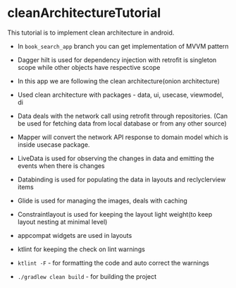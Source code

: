 # cleanArchitectureTutorial
This tutorial is to implement clean architecture in android.

- In `book_search_app` branch you can get implementation of MVVM pattern
- Dagger hilt is used for dependency injection with retrofit is singleton scope while other objects have respective scope

- In this app we are following the clean architecture(onion architecture) 
- Used clean architecture with packages - data, ui, usecase, viewmodel, di
- Data deals with the network call using retrofit through repositories. (Can be used for fetching data from local database or from any other source)
- Mapper will convert the network API response to domain model which is inside usecase package.

- LiveData is used for observing the changes in data and emitting the events when there is changes

- Databinding is used for populating the data in layouts and reclyclerview items
- Glide is used for managing the images, deals with caching
- Constraintlayout is used for keeping the layout light weight(to keep layout nesting at minimal level)
- appcompat widgets are used in layouts
- ktlint for keeping the check on lint warnings

- `ktlint -F` - for formatting the code and auto correct the warnings
- `./gradlew clean build` - for building the project
